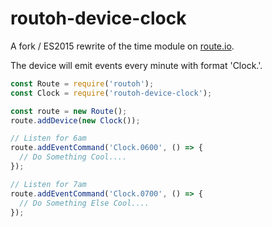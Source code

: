 # routoh-device-clock

A fork / ES2015 rewrite of the time module on [route.io](http://route.io).

The device will emit events every minute with format 'Clock.<Hour Digits><MinuteDigits>'.

```javascript
const Route = require('routoh');
const Clock = require('routoh-device-clock');

const route = new Route();
route.addDevice(new Clock());

// Listen for 6am
route.addEventCommand('Clock.0600', () => {
  // Do Something Cool....
});

// Listen for 7am
route.addEventCommand('Clock.0700', () => {
  // Do Something Else Cool....
});
```
